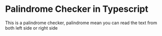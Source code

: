 # Palindrome Checker in Typescript

This is a palindrome checker, palindrome mean you can read the text from both left side or right side
